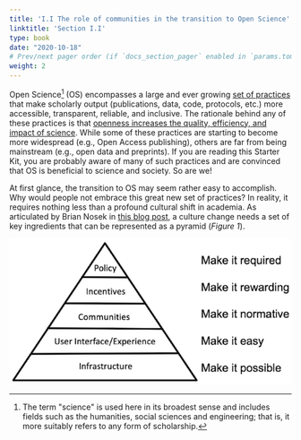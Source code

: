 ```yaml
---
title: 'I.I The role of communities in the transition to Open Science'
linktitle: 'Section I.I'
type: book
date: "2020-10-18"
# Prev/next pager order (if `docs_section_pager` enabled in `params.toml`)
weight: 2
---
```


Open Science[^1] (OS) encompasses a large and ever growing [set of practices](https://www.fosteropenscience.eu/themes/fosterstrap/images/taxonomies/os_taxonomy.png) that make scholarly output (publications, data, code, protocols, etc.) more accessible, transparent, reliable, and inclusive. The rationale behind any of these practices is that [openness increases the quality, efficiency, and impact of science](https://doi.org/10.3390/publications7030046). While some of these practices are starting to become more widespread (e.g., Open Access publishing), others are far from being mainstream (e.g., open data and preprints). If you are reading this Starter Kit, you are probably aware of many of such practices and are convinced that OS is beneficial to science and society. So are we!

At first glance, the transition to OS may seem rather easy to accomplish. Why would people not embrace this great new set of practices? In reality, it requires nothing less than a profound cultural shift in academia. As articulated by Brian Nosek in [this blog post](https://cos.io/blog/strategy-culture-change/), a culture change needs a set of key ingredients that can be represented as a pyramid (*Figure 1*).

![The pyramid of culture change](nosek-pyramid.png)









[^1]: The term "science" is used here in its broadest sense and includes fields such as the humanities, social sciences and engineering; that is, it more suitably refers to any form of scholarship. 